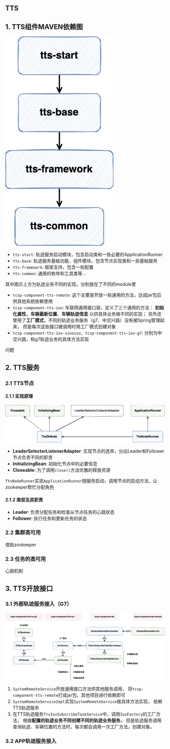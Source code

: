 ## TTS

## 1. TTS组件MAVEN依赖图

![](images/新tts依赖关系.jpg)

- `tts-start`: 轨迹服务启动模块，包含启动类和一些必要的ApplicationRunner
- `tts-base`: 轨迹服务基础功能、组件模块，包含节点实现类和一些基础服务
- `tts-framework`: 框架支持，包含一些配置
- `tts-common`: 通用的枚举和工具类等...

其中图示上方为轨迹业务不同的实现，分别放在了不同的module里

- `tcsp-component-tts-remote`: 这个主要是开放一些通用的方法，达成jar包后供其他系统依赖使用
- `tcsp-component-tts-iov`: 车联网通用接口层，定义了三个通用的方法：
  **初始化属性**，**车辆最新位置**、**车辆轨迹信息** 以供具体业务做不同的实现；
  另外还使用了**工厂模式**，不同的轨迹业务服务（g7、中交兴路）没有被Spring管理起来，
  而是每次这些接口被调用时用工厂模式创建对象
- `tcsp-component-tts-iov-sinoiov`、`tcsp-component-tts-iov-g7`:
  分别为中交兴路，和g7轨迹业务的具体方法实现

问题

## 2. TTS服务
### 2.1 TTS节点
#### 2.1.1 实现原理
![](images/TTS组件实现原理类图.jpg)

- **LeaderSelectorListenerAdapter**: 实现节点的选举，分出Leader和Follower节点负责不同的职责
- **InitializingBean**: 初始化节点中的必要信息
- **Closeable**: 为了调用`close()`方法优雅的释放资源

`TtsNodeRunner`实现`ApplicationRunner`随服务启动，调用节点的启动方法，让zookeeper帮忙分配角色

#### 2.1.2 类型及其职责

- **Leader**: 负责分配任务和检查从节点任务的心跳状态
- **Follower**: 执行任务和更新任务的状态

### 2.2 集群高可用

借助zookeeper

### 2.3 任务的高可用
心跳机制

## 3. TTS开放接口
### 3.1 外部轨迹服务接入（G7）

![](images/ttsG7业务图.jpg)

1. `SystemRemoteService`开放通用接口方法供其他服务调用，
   将`tcsp-component-tts-remote`打成jar包，其他项目进行依赖即可
2. `SystemRemoteServiceImpl`实现`SystemRemoteService`做具体方法实现，
   依赖TTS轨迹服务
3. 在TTS轨迹服务`TtsIovSubscribeTaskService`中，调用`IovFactory`的工厂方法，
   根据**配置的轨迹业务不同创建不同的轨迹业务服务**。
   但是轨迹服务调用查询轨迹、车辆位置的方法时，每次都会调用一次工厂方法，创建对象。

### 3.2 APP轨迹服务接入
